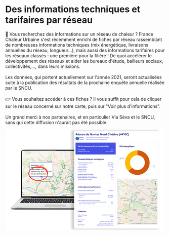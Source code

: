 # Des informations techniques et tarifaires par réseau

🔎 Vous recherchez des informations sur un réseau de chaleur ? France Chaleur Urbaine s'est récemment enrichi de fiches par réseau rassemblant de nombreuses informations techniques (mix énergétique, livraisons annuelles du réseau, longueur...), mais aussi des informations tarifaires pour les réseaux classés : une première pour la filière ! De quoi accélérer le développement des réseaux et aider les bureaux d'étude, bailleurs sociaux, collectivités,..., dans leurs missions.\
\
Les données, qui portent actuellement sur l'année 2021, seront actualisées suite à la publication des résultats de la prochaine enquête annuelle réalisée par le SNCU.\
\
👉 Vous souhaitez accéder à ces fiches ? Il vous suffit pour cela de cliquer sur le réseau concerné sur notre carte, puis sur "Voir plus d'informations".\
\
Un grand merci à nos partenaires, et en particulier Via Sèva et le SNCU, sans qui cette diffusion n'aurait pas été possible.

![](.gitbook/assets/fiche.jpg)
